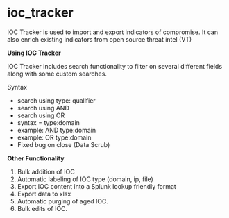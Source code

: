 # ioc_tracker
IOC Tracker is used to import and export indicators of compromise. It can also enrich existing indicators from open source threat intel (VT)

**Using IOC Tracker**

IOC Tracker includes search functionality to filter on several different fields along with some custom searches.

Syntax
 - search using type: qualifier
 - search using AND
 - search using OR
 - syntax = <searchstring> type:domain
 - example: <domain> AND <domain> type:domain
 - example: <domain> OR <domain> type:domain
 - Fixed bug on close (Data Scrub)
  
  **Other Functionality**
 
 1. Bulk addition of IOC
 2. Automatic labeling of IOC type (domain, ip, file)
 3. Export IOC content into a Splunk lookup friendly format
 4. Export data to xlsx
 5. Automatic purging of aged IOC.
 6. Bulk edits of IOC.
